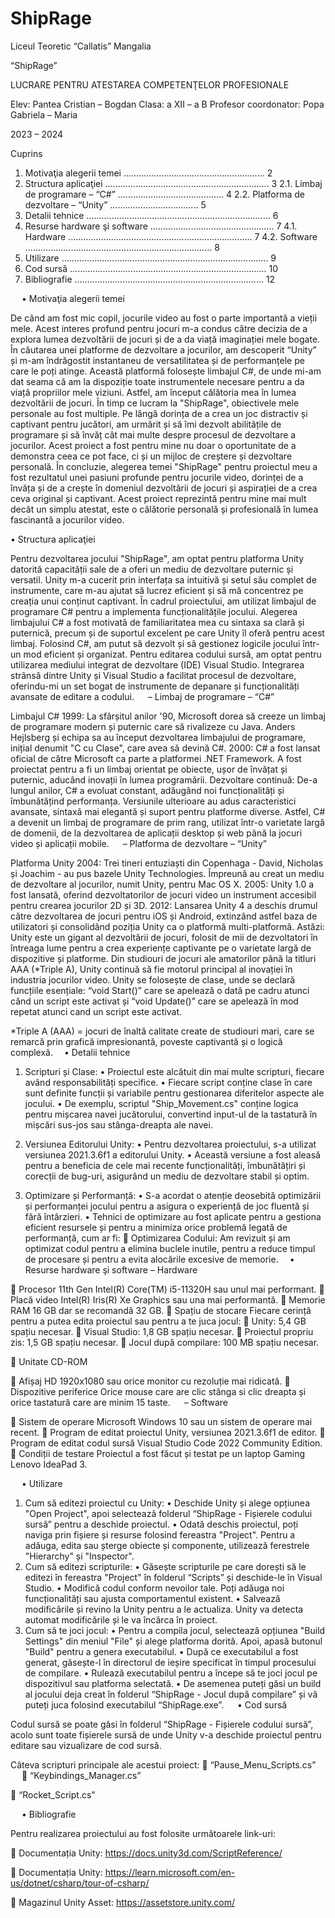 # ShipRage
 
Liceul Teoretic “Callatis” Mangalia




“ShipRage”

LUCRARE PENTRU ATESTAREA
COMPETENŢELOR PROFESIONALE





Elev: Pantea Cristian – Bogdan
Clasa: a XII – a B
Profesor coordonator:  Popa Gabriela – Maria


2023 – 2024
 
 

Cuprins



1.	Motivaţia alegerii temei ........................................................ 2
2.	Structura aplicaţiei ................................................................. 3
2.1.	Limbaj de programare – “C#” .......................................... 4
2.2.	Platforma de dezvoltare – “Unity” ................................... 5
3.	Detalii tehnice ......................................................................... 6
4.	Resurse hardware şi software ................................................. 7
4.1.	Hardware ......................................................................... 7
4.2.	Software .......................................................................... 8
5.	Utilizare .................................................................................. 9
6.	Cod sursă .............................................................................. 10
7.	Bibliografie ........................................................................... 12

 
•	Motivaţia alegerii temei

De când am fost mic copil, jocurile video au fost o parte importantă a vieții mele. Acest interes profund pentru jocuri m-a condus către decizia de a explora lumea dezvoltării de jocuri și de a da viață imaginației mele bogate.
În căutarea unei platforme de dezvoltare a jocurilor, am descoperit “Unity” și m-am îndrăgostit instantaneu de versatilitatea și de performanțele pe care le poți atinge. Această platformă folosește limbajul C#, de unde mi-am dat seama că am la dispoziție toate instrumentele necesare pentru a da viață propriilor mele viziuni. Astfel, am început călătoria mea în lumea dezvoltării de jocuri.
În timp ce lucram la "ShipRage", obiectivele mele personale au fost multiple. Pe lângă dorința de a crea un joc distractiv și captivant pentru jucători, am urmărit și să îmi dezvolt abilitățile de programare și să învăț cât mai multe despre procesul de dezvoltare a jocurilor. Acest proiect a fost pentru mine nu doar o oportunitate de a demonstra ceea ce pot face, ci și un mijloc de creștere și dezvoltare personală.
În concluzie, alegerea temei "ShipRage" pentru proiectul meu a fost rezultatul unei pasiuni profunde pentru jocurile video, dorinței de a învăța și de a crește în domeniul dezvoltării de jocuri și aspirației de a crea ceva original și captivant. Acest proiect reprezintă pentru mine mai mult decât un simplu atestat, este o călătorie personală și profesională în lumea fascinantă a jocurilor video.
 
•	Structura aplicaţiei




Pentru dezvoltarea jocului "ShipRage", am optat pentru platforma Unity datorită capacității sale de a oferi un mediu de dezvoltare puternic și versatil. Unity m-a cucerit prin interfața sa intuitivă și setul său complet de instrumente, care m-au ajutat să lucrez eficient și să mă concentrez pe creația unui conținut captivant.
În cadrul proiectului, am utilizat limbajul de programare C# pentru a implementa funcționalitățile jocului. Alegerea limbajului C# a fost motivată de familiaritatea mea cu sintaxa sa clară și puternică, precum și de suportul excelent pe care Unity îl oferă pentru acest limbaj. Folosind C#, am putut să dezvolt și să gestionez logicile jocului într-un mod eficient și organizat.
Pentru editarea codului sursă, am optat pentru utilizarea mediului integrat de dezvoltare (IDE) Visual Studio. Integrarea strânsă dintre Unity și Visual Studio a facilitat procesul de dezvoltare, oferindu-mi un set bogat de instrumente de depanare și funcționalități avansate de editare a codului.
 
–	Limbaj de programare – “C#”




Limbajul C#
1999:  La sfârșitul anilor '90, Microsoft dorea să creeze un limbaj de programare modern și puternic care să rivalizeze cu Java. Anders Hejlsberg și echipa sa au început dezvoltarea limbajului de programare, inițial denumit "C cu Clase", care avea să devină C#.
2000:  C# a fost lansat oficial de către Microsoft ca parte a platformei .NET Framework. A fost proiectat pentru a fi un limbaj orientat pe obiecte, ușor de învățat și puternic, aducând inovații în lumea programării.
Dezvoltare continuă:  De-a lungul anilor, C# a evoluat constant, adăugând noi funcționalități și îmbunătățind performanța. Versiunile ulterioare au adus caracteristici avansate, sintaxă mai elegantă și suport pentru platforme diverse.
Astfel, C# a devenit un limbaj de programare de prim rang, utilizat într-o varietate largă de domenii, de la dezvoltarea de aplicații desktop și web până la jocuri video și aplicații mobile.
 
–	Platforma de dezvoltare – “Unity”



Platforma Unity
2004:  Trei tineri entuziaști din Copenhaga - David, Nicholas și Joachim - au pus bazele Unity Technologies. Împreună au creat un mediu de dezvoltare al jocurilor, numit Unity, pentru Mac OS X.
2005:  Unity 1.0 a fost lansată, oferind dezvoltatorilor de jocuri video un instrument accesibil pentru crearea jocurilor 2D și 3D.
2012:  Lansarea Unity 4 a deschis drumul către dezvoltarea de jocuri pentru iOS și Android, extinzând astfel baza de utilizatori și consolidând poziția Unity ca o platformă multi-platformă.
Astăzi:  Unity este un gigant al dezvoltării de jocuri, folosit de mii de dezvoltatori în întreaga lume pentru a crea experiențe captivante pe o varietate largă de dispozitive și platforme. Din studiouri de jocuri ale amatorilor până la titluri AAA (*Triple A), Unity continuă să fie motorul principal al inovației în industria jocurilor video.
Unity se folosește de clase, unde se declară funcțiile esențiale: “void Start()” care se apelează o dată pe cadru atunci când un script este activat și “void Update()” care se apelează în mod repetat atunci cand un script este activat.



*Triple A (AAA) =  jocuri de înaltă calitate create de studiouri mari, care se remarcă prin grafică impresionantă, poveste captivantă și o logică complexă. 
•	Detalii tehnice


1.	Scripturi și Clase:
•	Proiectul este alcătuit din mai multe scripturi, fiecare având responsabilități specifice.
•	Fiecare script conține clase în care sunt definite funcții și variabile pentru gestionarea diferitelor aspecte ale jocului.
•	De exemplu, scriptul "Ship_Movement.cs" conține logica pentru mișcarea navei jucătorului, convertind input-ul de la tastatură în mișcări sus-jos sau stânga-dreapta ale navei.

2.	Versiunea Editorului Unity:
•	Pentru dezvoltarea proiectului, s-a utilizat versiunea 2021.3.6f1 a editorului Unity.
•	Această versiune a fost aleasă pentru a beneficia de cele mai recente funcționalități, îmbunătățiri și corecții de bug-uri, asigurând un mediu de dezvoltare stabil și optim.

3.	Optimizare și Performanță:
•	S-a acordat o atenție deosebită optimizării și performanței jocului pentru a asigura o experiență de joc fluentă și fără întârzieri.
•	Tehnici de optimizare au fost aplicate pentru a gestiona eficient resursele și pentru a minimiza orice problemă legată de performanță, cum ar fi:
	Optimizarea Codului: Am revizuit și am optimizat codul pentru a elimina buclele inutile, pentru a reduce timpul de procesare și pentru a evita alocările excesive de memorie. 
•	Resurse hardware şi software
–	Hardware

	Procesor
11th Gen Intel(R) Core(TM) i5-11320H sau unul mai performant.
	Placă video
Intel(R) Iris(R) Xe Graphics sau una mai performantă.
	Memorie RAM
16 GB dar se recomandă 32 GB.
	Spațiu de stocare
Fiecare cerință pentru a putea edita proiectul sau pentru a te juca jocul:
	Unity: 5,4 GB spațiu necesar.
	Visual Studio: 1,8 GB spațiu necesar.
	Proiectul propriu zis: 1,5 GB spațiu necesar.
	Jocul după compilare: 100 MB spațiu necesar.

	Unitate CD-ROM

	Afișaj
HD 1920x1080 sau orice monitor cu rezoluție mai ridicată.
	Dispozitive periferice
Orice mouse care are clic stânga si clic dreapta și orice tastatură care are minim 15 taste.
 
–	Software


	Sistem de operare
Microsoft Windows 10 sau un sistem de operare mai recent.
	Program de editat proiectul
Unity, versiunea 2021.3.6f1 de editor.
	Program de editat codul sursă
Visual Studio Code 2022 Community Edition.
	Condiții de testare
Proiectul a fost făcut și testat pe un laptop Gaming Lenovo IdeaPad 3.










 
•	Utilizare


1.	Cum să editezi proiectul cu Unity:
•	Deschide Unity și alege opțiunea "Open Project", apoi selectează folderul “ShipRage - Fișierele codului sursă” pentru a deschide proiectul.
•	Odată deschis proiectul, poți naviga prin fișiere și resurse folosind fereastra "Project". Pentru a adăuga, edita sau șterge obiecte și componente, utilizează ferestrele "Hierarchy" și "Inspector".
2.	Cum să editezi scripturile:
•	Găsește scripturile pe care dorești să le editezi în fereastra "Project" în folderul “Scripts” și deschide-le în Visual Studio.
•	Modifică codul conform nevoilor tale. Poți adăuga noi funcționalități sau ajusta comportamentul existent.
•	Salvează modificările și revino la Unity pentru a le actualiza. Unity va detecta automat modificările și le va încărca în proiect.
3.	Cum să te joci jocul:
•	Pentru a compila jocul, selectează opțiunea "Build Settings" din meniul "File" și alege platforma dorită. Apoi, apasă butonul "Build" pentru a genera executabilul.
•	După ce executabilul a fost generat, găsește-l în directorul de ieșire specificat în timpul procesului de compilare.
•	Rulează executabilul pentru a începe să te joci jocul pe dispozitivul sau platforma selectată.
•	De asemenea puteți găsi un build al jocului deja creat în folderul “ShipRage - Jocul după compilare” și vă puteți juca folosind executabilul “ShipRage.exe”.
 
•	Cod sursă

Codul sursă se poate găsi în folderul “ShipRage - Fișierele codului sursă”, acolo sunt toate fișierele sursă de unde Unity v-a deschide proiectul pentru editare sau vizualizare de cod sursă.

Câteva scripturi principale ale acestui proiect:
	“Pause_Menu_Scripts.cs” 
 
	“Keybindings_Manager.cs”













	“Rocket_Script.cs”







                                                                                                     
 
•	Bibliografie





Pentru realizarea proiectului au fost folosite următoarele link-uri:

	Documentația Unity: https://docs.unity3d.com/ScriptReference/

	Documentația Unity: https://learn.microsoft.com/en-us/dotnet/csharp/tour-of-csharp/

	Magazinul Unity Asset:                 https://assetstore.unity.com/
